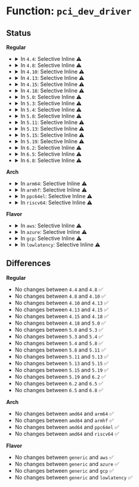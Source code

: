 # Function: <code>pci_dev_driver</code>

## Status
<b>Regular</b>
<ul>
<li>
<details>
<summary>In <code>4.4</code>: Selective Inline ⚠️</summary>

```c
struct pci_driver *pci_dev_driver(const struct pci_dev *dev);
```

**Collision:** Unique Global

**Inline:** Selective

**Transformation:** False

**Instances:**

```
In drivers/pci/pci-driver.c (ffffffff81439730)
Location: drivers/pci/pci-driver.c:1323
Inline: True
Direct callers:
  - kernel/trace/trace_mmiotrace.c:mmio_read
  - drivers/pci/proc.c:show_device
```
**Symbols:**

```
ffffffff81439730-ffffffff81439771: pci_dev_driver (STB_GLOBAL)
```
</details>
</li>
<li>
<details>
<summary>In <code>4.8</code>: Selective Inline ⚠️</summary>

```c
struct pci_driver *pci_dev_driver(const struct pci_dev *dev);
```

**Collision:** Unique Global

**Inline:** Selective

**Transformation:** False

**Instances:**

```
In drivers/pci/pci-driver.c (ffffffff814855e0)
Location: drivers/pci/pci-driver.c:1320
Inline: True
Direct callers:
  - kernel/trace/trace_mmiotrace.c:mmio_read
  - drivers/pci/proc.c:show_device
```
**Symbols:**

```
ffffffff814855e0-ffffffff81485623: pci_dev_driver (STB_GLOBAL)
```
</details>
</li>
<li>
<details>
<summary>In <code>4.10</code>: Selective Inline ⚠️</summary>

```c
struct pci_driver *pci_dev_driver(const struct pci_dev *dev);
```

**Collision:** Unique Global

**Inline:** Selective

**Transformation:** False

**Instances:**

```
In drivers/pci/pci-driver.c (ffffffff814a6da0)
Location: drivers/pci/pci-driver.c:1329
Inline: True
Direct callers:
  - kernel/trace/trace_mmiotrace.c:mmio_read
  - drivers/pci/proc.c:show_device
```
**Symbols:**

```
ffffffff814a6da0-ffffffff814a6de3: pci_dev_driver (STB_GLOBAL)
```
</details>
</li>
<li>
<details>
<summary>In <code>4.13</code>: Selective Inline ⚠️</summary>

```c
struct pci_driver *pci_dev_driver(const struct pci_dev *dev);
```

**Collision:** Unique Global

**Inline:** Selective

**Transformation:** False

**Instances:**

```
In drivers/pci/pci-driver.c (ffffffff814b0d80)
Location: drivers/pci/pci-driver.c:1347
Inline: True
Direct callers:
  - kernel/trace/trace_mmiotrace.c:mmio_read
```
**Symbols:**

```
ffffffff814b0d80-ffffffff814b0dc3: pci_dev_driver (STB_GLOBAL)
```
</details>
</li>
<li>
<details>
<summary>In <code>4.15</code>: Selective Inline ⚠️</summary>

```c
struct pci_driver *pci_dev_driver(const struct pci_dev *dev);
```

**Collision:** Unique Global

**Inline:** Selective

**Transformation:** False

**Instances:**

```
In drivers/pci/pci-driver.c (ffffffff814f02f0)
Location: drivers/pci/pci-driver.c:1416
Inline: True
Direct callers:
  - kernel/trace/trace_mmiotrace.c:mmio_read
```
**Symbols:**

```
ffffffff814f02f0-ffffffff814f0333: pci_dev_driver (STB_GLOBAL)
```
</details>
</li>
<li>
<details>
<summary>In <code>4.18</code>: Selective Inline ⚠️</summary>

```c
struct pci_driver *pci_dev_driver(const struct pci_dev *dev);
```

**Collision:** Unique Global

**Inline:** Selective

**Transformation:** False

**Instances:**

```
In drivers/pci/pci-driver.c (ffffffff81520da0)
Location: drivers/pci/pci-driver.c:1437
Inline: True
Direct callers:
  - kernel/trace/trace_mmiotrace.c:mmio_read
```
**Symbols:**

```
ffffffff81520da0-ffffffff81520de3: pci_dev_driver (STB_GLOBAL)
```
</details>
</li>
<li>
<details>
<summary>In <code>5.0</code>: Selective Inline ⚠️</summary>

```c
struct pci_driver *pci_dev_driver(const struct pci_dev *dev);
```

**Collision:** Unique Global

**Inline:** Selective

**Transformation:** False

**Instances:**

```
In drivers/pci/pci-driver.c (ffffffff81536d40)
Location: drivers/pci/pci-driver.c:1434
Inline: True
Direct callers:
  - kernel/trace/trace_mmiotrace.c:mmio_read
```
**Symbols:**

```
ffffffff81536d40-ffffffff81536d8a: pci_dev_driver (STB_GLOBAL)
```
</details>
</li>
<li>
<details>
<summary>In <code>5.3</code>: Selective Inline ⚠️</summary>

```c
struct pci_driver *pci_dev_driver(const struct pci_dev *dev);
```

**Collision:** Unique Global

**Inline:** Selective

**Transformation:** False

**Instances:**

```
In drivers/pci/pci-driver.c (ffffffff81566610)
Location: drivers/pci/pci-driver.c:1468
Inline: True
Direct callers:
  - kernel/trace/trace_mmiotrace.c:mmio_read
```
**Symbols:**

```
ffffffff81566610-ffffffff81566657: pci_dev_driver (STB_GLOBAL)
```
</details>
</li>
<li>
<details>
<summary>In <code>5.4</code>: Selective Inline ⚠️</summary>

```c
struct pci_driver *pci_dev_driver(const struct pci_dev *dev);
```

**Collision:** Unique Global

**Inline:** Selective

**Transformation:** False

**Instances:**

```
In drivers/pci/pci-driver.c (ffffffff81587970)
Location: drivers/pci/pci-driver.c:1481
Inline: True
Direct callers:
  - kernel/trace/trace_mmiotrace.c:mmio_read
  - drivers/vfio/pci/vfio_pci.c:vfio_pci_get_unused_devs
  - drivers/vfio/pci/vfio_pci.c:vfio_pci_reflck_find
```
**Symbols:**

```
ffffffff81587970-ffffffff815879b7: pci_dev_driver (STB_GLOBAL)
```
</details>
</li>
<li>
<details>
<summary>In <code>5.8</code>: Selective Inline ⚠️</summary>

```c
struct pci_driver *pci_dev_driver(const struct pci_dev *dev);
```

**Collision:** Unique Global

**Inline:** Selective

**Transformation:** False

**Instances:**

```
In drivers/pci/pci-driver.c (ffffffff8162d610)
Location: drivers/pci/pci-driver.c:1446
Inline: True
Direct callers:
  - kernel/trace/trace_mmiotrace.c:mmio_print_pcidev
  - drivers/vfio/pci/vfio_pci.c:vfio_pci_try_zap_and_vma_lock_cb
  - drivers/vfio/pci/vfio_pci.c:vfio_pci_get_unused_devs
  - drivers/vfio/pci/vfio_pci.c:vfio_pci_reflck_find
  - drivers/vfio/pci/vfio_pci.c:vfio_pci_bus_notifier
```
**Symbols:**

```
ffffffff8162d610-ffffffff8162d657: pci_dev_driver (STB_GLOBAL)
```
</details>
</li>
<li>
<details>
<summary>In <code>5.11</code>: Selective Inline ⚠️</summary>

```c
struct pci_driver *pci_dev_driver(const struct pci_dev *dev);
```

**Collision:** Unique Global

**Inline:** Selective

**Transformation:** False

**Instances:**

```
In drivers/pci/pci-driver.c (ffffffff81652d20)
Location: drivers/pci/pci-driver.c:1425
Inline: True
Direct callers:
  - kernel/trace/trace_mmiotrace.c:mmio_print_pcidev
  - drivers/vfio/pci/vfio_pci.c:vfio_pci_try_zap_and_vma_lock_cb
  - drivers/vfio/pci/vfio_pci.c:vfio_pci_get_unused_devs
  - drivers/vfio/pci/vfio_pci.c:vfio_pci_reflck_find
  - drivers/vfio/pci/vfio_pci.c:vfio_pci_bus_notifier
```
**Symbols:**

```
ffffffff81652d20-ffffffff81652d67: pci_dev_driver (STB_GLOBAL)
```
</details>
</li>
<li>
<details>
<summary>In <code>5.13</code>: Selective Inline ⚠️</summary>

```c
struct pci_driver *pci_dev_driver(const struct pci_dev *dev);
```

**Collision:** Unique Global

**Inline:** Selective

**Transformation:** False

**Instances:**

```
In drivers/pci/pci-driver.c (ffffffff816357e0)
Location: drivers/pci/pci-driver.c:1425
Inline: True
Direct callers:
  - kernel/trace/trace_mmiotrace.c:mmio_read
  - drivers/vfio/pci/vfio_pci.c:vfio_pci_try_zap_and_vma_lock_cb
  - drivers/vfio/pci/vfio_pci.c:vfio_pci_get_unused_devs
  - drivers/vfio/pci/vfio_pci.c:vfio_pci_reflck_find
  - drivers/vfio/pci/vfio_pci.c:vfio_pci_bus_notifier
```
**Symbols:**

```
ffffffff816357e0-ffffffff81635827: pci_dev_driver (STB_GLOBAL)
```
</details>
</li>
<li>
<details>
<summary>In <code>5.15</code>: Selective Inline ⚠️</summary>

```c
struct pci_driver *pci_dev_driver(const struct pci_dev *dev);
```

**Collision:** Unique Global

**Inline:** Selective

**Transformation:** False

**Instances:**

```
In drivers/pci/pci-driver.c (ffffffff816a5990)
Location: drivers/pci/pci-driver.c:1439
Inline: True
Direct callers:
  - kernel/trace/trace_mmiotrace.c:mmio_read
  - drivers/vfio/pci/vfio_pci_core.c:vfio_pci_bus_notifier
  - drivers/vfio/pci/vfio_pci_core.c:vfio_pci_bus_notifier
  - drivers/vfio/pci/vfio_pci_core.c:vfio_pci_bus_notifier
  - drivers/vfio/pci/vfio_pci_core.c:get_pf_vdev
  - drivers/vfio/pci/vfio_pci_core.c:get_pf_vdev
```
**Symbols:**

```
ffffffff816a5990-ffffffff816a5a08: pci_dev_driver (STB_GLOBAL)
```
</details>
</li>
<li>
<details>
<summary>In <code>5.19</code>: Selective Inline ⚠️</summary>

```c
struct pci_driver *pci_dev_driver(const struct pci_dev *dev);
```

**Collision:** Unique Global

**Inline:** Selective

**Transformation:** False

**Instances:**

```
In drivers/pci/pci-driver.c (ffffffff817c82f0)
Location: drivers/pci/pci-driver.c:1468
Inline: True
Direct callers:
  - kernel/trace/trace_mmiotrace.c:mmio_read
  - drivers/vfio/pci/vfio_pci_core.c:vfio_pci_bus_notifier
  - drivers/vfio/pci/vfio_pci_core.c:vfio_pci_bus_notifier
  - drivers/vfio/pci/vfio_pci_core.c:vfio_pci_bus_notifier
```
**Symbols:**

```
ffffffff817c82f0-ffffffff817c8386: pci_dev_driver (STB_GLOBAL)
```
</details>
</li>
<li>
<details>
<summary>In <code>6.2</code>: Selective Inline ⚠️</summary>

```c
struct pci_driver *pci_dev_driver(const struct pci_dev *dev);
```

**Collision:** Unique Global

**Inline:** Selective

**Transformation:** False

**Instances:**

```
In drivers/pci/pci-driver.c (ffffffff818e5b50)
Location: drivers/pci/pci-driver.c:1474
Inline: True
Direct callers:
  - kernel/trace/trace_mmiotrace.c:mmio_read
```
**Symbols:**

```
ffffffff818e5b50-ffffffff818e5be6: pci_dev_driver (STB_GLOBAL)
```
</details>
</li>
<li>
<details>
<summary>In <code>6.5</code>: Selective Inline ⚠️</summary>

```c
struct pci_driver *pci_dev_driver(const struct pci_dev *dev);
```

**Collision:** Unique Global

**Inline:** Selective

**Transformation:** False

**Instances:**

```
In drivers/pci/pci-driver.c (ffffffff81929190)
Location: drivers/pci/pci-driver.c:1475
Inline: True
Direct callers:
  - kernel/trace/trace_mmiotrace.c:mmio_read
```
**Symbols:**

```
ffffffff81929190-ffffffff81929226: pci_dev_driver (STB_GLOBAL)
```
</details>
</li>
<li>
<details>
<summary>In <code>6.8</code>: Selective Inline ⚠️</summary>

```c
struct pci_driver *pci_dev_driver(const struct pci_dev *dev);
```

**Collision:** Unique Global

**Inline:** Selective

**Transformation:** False

**Instances:**

```
In drivers/pci/pci-driver.c (ffffffff81971990)
Location: drivers/pci/pci-driver.c:1487
Inline: True
Direct callers:
  - kernel/trace/trace_mmiotrace.c:mmio_read
```
**Symbols:**

```
ffffffff81971990-ffffffff81971a26: pci_dev_driver (STB_GLOBAL)
```
</details>
</li>
</ul>
<b>Arch</b>
<ul>
<li>
<details>
<summary>In <code>arm64</code>: Selective Inline ⚠️</summary>

```c
struct pci_driver *pci_dev_driver(const struct pci_dev *dev);
```

**Collision:** Unique Global

**Inline:** Selective

**Transformation:** False

**Instances:**

```
In drivers/pci/pci-driver.c (ffff8000106eb550)
Location: drivers/pci/pci-driver.c:1481
Inline: True
```
**Symbols:**

```
ffff8000106eb550-ffff8000106eb5b4: pci_dev_driver (STB_GLOBAL)
```
</details>
</li>
<li>
<details>
<summary>In <code>armhf</code>: Selective Inline ⚠️</summary>

```c
struct pci_driver *pci_dev_driver(const struct pci_dev *dev);
```

**Collision:** Unique Global

**Inline:** Selective

**Transformation:** False

**Instances:**

```
In drivers/pci/pci-driver.c (c08870ac)
Location: drivers/pci/pci-driver.c:1481
Inline: True
```
**Symbols:**

```
c08870ac-c08870fc: pci_dev_driver (STB_GLOBAL)
```
</details>
</li>
<li>
<details>
<summary>In <code>ppc64el</code>: Selective Inline ⚠️</summary>

```c
struct pci_driver *pci_dev_driver(const struct pci_dev *dev);
```

**Collision:** Unique Global

**Inline:** Selective

**Transformation:** False

**Instances:**

```
In drivers/pci/pci-driver.c (c000000000866f80)
Location: drivers/pci/pci-driver.c:1481
Inline: True
Direct callers:
  - drivers/vfio/pci/vfio_pci.c:vfio_pci_get_unused_devs
  - drivers/vfio/pci/vfio_pci.c:vfio_pci_reflck_find
```
**Symbols:**

```
c000000000866f80-c000000000866fdc: pci_dev_driver (STB_GLOBAL)
```
</details>
</li>
<li>
<details>
<summary>In <code>riscv64</code>: Selective Inline ⚠️</summary>

```c
struct pci_driver *pci_dev_driver(const struct pci_dev *dev);
```

**Collision:** Unique Global

**Inline:** Selective

**Transformation:** False

**Instances:**

```
In drivers/pci/pci-driver.c (ffffffe0004c0f4c)
Location: drivers/pci/pci-driver.c:1481
Inline: True
```
**Symbols:**

```
ffffffe0004c0f4c-ffffffe0004c0f9e: pci_dev_driver (STB_GLOBAL)
```
</details>
</li>
</ul>
<b>Flavor</b>
<ul>
<li>
<details>
<summary>In <code>aws</code>: Selective Inline ⚠️</summary>

```c
struct pci_driver *pci_dev_driver(const struct pci_dev *dev);
```

**Collision:** Unique Global

**Inline:** Selective

**Transformation:** False

**Instances:**

```
In drivers/pci/pci-driver.c (ffffffff8157b9a0)
Location: drivers/pci/pci-driver.c:1481
Inline: True
Direct callers:
  - kernel/trace/trace_mmiotrace.c:mmio_read
```
**Symbols:**

```
ffffffff8157b9a0-ffffffff8157b9e7: pci_dev_driver (STB_GLOBAL)
```
</details>
</li>
<li>
<details>
<summary>In <code>azure</code>: Selective Inline ⚠️</summary>

```c
struct pci_driver *pci_dev_driver(const struct pci_dev *dev);
```

**Collision:** Unique Global

**Inline:** Selective

**Transformation:** False

**Instances:**

```
In drivers/pci/pci-driver.c (ffffffff8156a5d0)
Location: drivers/pci/pci-driver.c:1481
Inline: True
Direct callers:
  - kernel/trace/trace_mmiotrace.c:mmio_read
  - drivers/vfio/pci/vfio_pci.c:vfio_pci_get_unused_devs
  - drivers/vfio/pci/vfio_pci.c:vfio_pci_reflck_find
```
**Symbols:**

```
ffffffff8156a5d0-ffffffff8156a617: pci_dev_driver (STB_GLOBAL)
```
</details>
</li>
<li>
<details>
<summary>In <code>gcp</code>: Selective Inline ⚠️</summary>

```c
struct pci_driver *pci_dev_driver(const struct pci_dev *dev);
```

**Collision:** Unique Global

**Inline:** Selective

**Transformation:** False

**Instances:**

```
In drivers/pci/pci-driver.c (ffffffff8157b6c0)
Location: drivers/pci/pci-driver.c:1481
Inline: True
Direct callers:
  - kernel/trace/trace_mmiotrace.c:mmio_read
  - drivers/vfio/pci/vfio_pci.c:vfio_pci_get_unused_devs
  - drivers/vfio/pci/vfio_pci.c:vfio_pci_reflck_find
```
**Symbols:**

```
ffffffff8157b6c0-ffffffff8157b707: pci_dev_driver (STB_GLOBAL)
```
</details>
</li>
<li>
<details>
<summary>In <code>lowlatency</code>: Selective Inline ⚠️</summary>

```c
struct pci_driver *pci_dev_driver(const struct pci_dev *dev);
```

**Collision:** Unique Global

**Inline:** Selective

**Transformation:** False

**Instances:**

```
In drivers/pci/pci-driver.c (ffffffff81595cd0)
Location: drivers/pci/pci-driver.c:1481
Inline: True
Direct callers:
  - kernel/trace/trace_mmiotrace.c:mmio_read
  - drivers/vfio/pci/vfio_pci.c:vfio_pci_get_unused_devs
  - drivers/vfio/pci/vfio_pci.c:vfio_pci_reflck_find
```
**Symbols:**

```
ffffffff81595cd0-ffffffff81595d17: pci_dev_driver (STB_GLOBAL)
```
</details>
</li>
</ul>

## Differences
<b>Regular</b>
<ul>
<li>
No changes between <code>4.4</code> and <code>4.8</code> ✅
</li>
<li>
No changes between <code>4.8</code> and <code>4.10</code> ✅
</li>
<li>
No changes between <code>4.10</code> and <code>4.13</code> ✅
</li>
<li>
No changes between <code>4.13</code> and <code>4.15</code> ✅
</li>
<li>
No changes between <code>4.15</code> and <code>4.18</code> ✅
</li>
<li>
No changes between <code>4.18</code> and <code>5.0</code> ✅
</li>
<li>
No changes between <code>5.0</code> and <code>5.3</code> ✅
</li>
<li>
No changes between <code>5.3</code> and <code>5.4</code> ✅
</li>
<li>
No changes between <code>5.4</code> and <code>5.8</code> ✅
</li>
<li>
No changes between <code>5.8</code> and <code>5.11</code> ✅
</li>
<li>
No changes between <code>5.11</code> and <code>5.13</code> ✅
</li>
<li>
No changes between <code>5.13</code> and <code>5.15</code> ✅
</li>
<li>
No changes between <code>5.15</code> and <code>5.19</code> ✅
</li>
<li>
No changes between <code>5.19</code> and <code>6.2</code> ✅
</li>
<li>
No changes between <code>6.2</code> and <code>6.5</code> ✅
</li>
<li>
No changes between <code>6.5</code> and <code>6.8</code> ✅
</li>
</ul>
<b>Arch</b>
<ul>
<li>
No changes between <code>amd64</code> and <code>arm64</code> ✅
</li>
<li>
No changes between <code>amd64</code> and <code>armhf</code> ✅
</li>
<li>
No changes between <code>amd64</code> and <code>ppc64el</code> ✅
</li>
<li>
No changes between <code>amd64</code> and <code>riscv64</code> ✅
</li>
</ul>
<b>Flavor</b>
<ul>
<li>
No changes between <code>generic</code> and <code>aws</code> ✅
</li>
<li>
No changes between <code>generic</code> and <code>azure</code> ✅
</li>
<li>
No changes between <code>generic</code> and <code>gcp</code> ✅
</li>
<li>
No changes between <code>generic</code> and <code>lowlatency</code> ✅
</li>
</ul>
